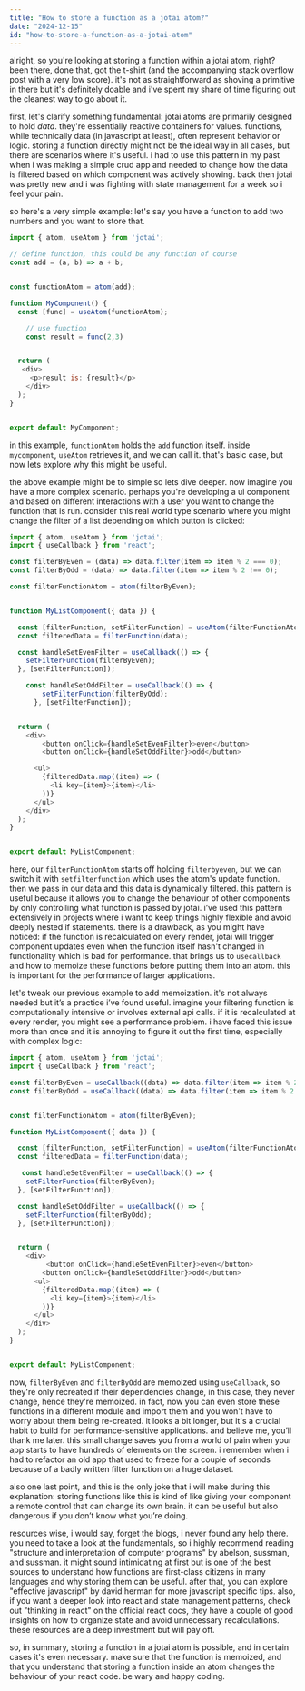 ```yaml
---
title: "How to store a function as a jotai atom?"
date: "2024-12-15"
id: "how-to-store-a-function-as-a-jotai-atom"
---
```


alright, so you're looking at storing a function within a jotai atom, right? been there, done that, got the t-shirt (and the accompanying stack overflow post with a very low score). it's not as straightforward as shoving a primitive in there but it's definitely doable and i've spent my share of time figuring out the cleanest way to go about it.

first, let's clarify something fundamental: jotai atoms are primarily designed to hold _data_. they're essentially reactive containers for values. functions, while technically data (in javascript at least), often represent behavior or logic. storing a function directly might not be the ideal way in all cases, but there are scenarios where it's useful. i had to use this pattern in my past when i was making a simple crud app and needed to change how the data is filtered based on which component was actively showing. back then jotai was pretty new and i was fighting with state management for a week so i feel your pain.

so here's a very simple example: let's say you have a function to add two numbers and you want to store that.

```javascript
import { atom, useAtom } from 'jotai';

// define function, this could be any function of course
const add = (a, b) => a + b;


const functionAtom = atom(add);

function MyComponent() {
  const [func] = useAtom(functionAtom);

    // use function
    const result = func(2,3)


  return (
   <div>
     <p>result is: {result}</p>
    </div>
  );
}


export default MyComponent;
```

in this example, `functionAtom` holds the `add` function itself. inside `mycomponent`, `useAtom` retrieves it, and we can call it. that's basic case, but now lets explore why this might be useful.

the above example might be to simple so lets dive deeper. now imagine you have a more complex scenario. perhaps you're developing a ui component and based on different interactions with a user you want to change the function that is run. consider this real world type scenario where you might change the filter of a list depending on which button is clicked:

```javascript
import { atom, useAtom } from 'jotai';
import { useCallback } from 'react';

const filterByEven = (data) => data.filter(item => item % 2 === 0);
const filterByOdd = (data) => data.filter(item => item % 2 !== 0);

const filterFunctionAtom = atom(filterByEven);


function MyListComponent({ data }) {

  const [filterFunction, setFilterFunction] = useAtom(filterFunctionAtom);
  const filteredData = filterFunction(data);

  const handleSetEvenFilter = useCallback(() => {
    setFilterFunction(filterByEven);
  }, [setFilterFunction]);

    const handleSetOddFilter = useCallback(() => {
        setFilterFunction(filterByOdd);
      }, [setFilterFunction]);


  return (
    <div>
        <button onClick={handleSetEvenFilter}>even</button>
        <button onClick={handleSetOddFilter}>odd</button>

      <ul>
        {filteredData.map((item) => (
          <li key={item}>{item}</li>
        ))}
      </ul>
    </div>
  );
}


export default MyListComponent;
```

here, our `filterFunctionAtom` starts off holding `filterbyeven`, but we can switch it with `setfilterfunction` which uses the atom's update function. then we pass in our data and this data is dynamically filtered. this pattern is useful because it allows you to change the behaviour of other components by only controlling what function is passed by jotai. i’ve used this pattern extensively in projects where i want to keep things highly flexible and avoid deeply nested if statements. there is a drawback, as you might have noticed: if the function is recalculated on every render, jotai will trigger component updates even when the function itself hasn't changed in functionality which is bad for performance. that brings us to `usecallback` and how to memoize these functions before putting them into an atom. this is important for the performance of larger applications.

let's tweak our previous example to add memoization. it's not always needed but it’s a practice i’ve found useful. imagine your filtering function is computationally intensive or involves external api calls. if it is recalculated at every render, you might see a performance problem. i have faced this issue more than once and it is annoying to figure it out the first time, especially with complex logic:

```javascript
import { atom, useAtom } from 'jotai';
import { useCallback } from 'react';

const filterByEven = useCallback((data) => data.filter(item => item % 2 === 0), []);
const filterByOdd = useCallback((data) => data.filter(item => item % 2 !== 0), []);


const filterFunctionAtom = atom(filterByEven);

function MyListComponent({ data }) {

  const [filterFunction, setFilterFunction] = useAtom(filterFunctionAtom);
  const filteredData = filterFunction(data);

   const handleSetEvenFilter = useCallback(() => {
    setFilterFunction(filterByEven);
  }, [setFilterFunction]);

  const handleSetOddFilter = useCallback(() => {
    setFilterFunction(filterByOdd);
  }, [setFilterFunction]);


  return (
    <div>
         <button onClick={handleSetEvenFilter}>even</button>
        <button onClick={handleSetOddFilter}>odd</button>
      <ul>
        {filteredData.map((item) => (
          <li key={item}>{item}</li>
        ))}
      </ul>
    </div>
  );
}


export default MyListComponent;
```

now, `filterByEven` and `filterByOdd` are memoized using `useCallback`, so they're only recreated if their dependencies change, in this case, they never change, hence they're memoized. in fact, now you can even store these functions in a different module and import them and you won't have to worry about them being re-created. it looks a bit longer, but it's a crucial habit to build for performance-sensitive applications. and believe me, you’ll thank me later. this small change saves you from a world of pain when your app starts to have hundreds of elements on the screen. i remember when i had to refactor an old app that used to freeze for a couple of seconds because of a badly written filter function on a huge dataset.

also one last point, and this is the only joke that i will make during this explanation: storing functions like this is kind of like giving your component a remote control that can change its own brain. it can be useful but also dangerous if you don’t know what you’re doing.

resources wise, i would say, forget the blogs, i never found any help there. you need to take a look at the fundamentals, so i highly recommend reading "structure and interpretation of computer programs" by abelson, sussman, and sussman. it might sound intimidating at first but is one of the best sources to understand how functions are first-class citizens in many languages and why storing them can be useful. after that, you can explore "effective javascript" by david herman for more javascript specific tips. also, if you want a deeper look into react and state management patterns, check out "thinking in react" on the official react docs, they have a couple of good insights on how to organize state and avoid unnecessary recalculations. these resources are a deep investment but will pay off.

so, in summary, storing a function in a jotai atom is possible, and in certain cases it's even necessary. make sure that the function is memoized, and that you understand that storing a function inside an atom changes the behaviour of your react code. be wary and happy coding.
